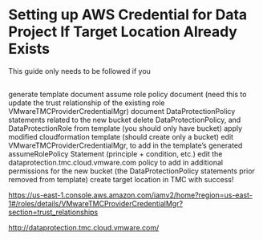 # Setting up AWS Credential for Data Project If Target Location Already Exists

This guide only needs to be followed if you 

## 

generate template
document assume role policy document (need this to update the trust relationship of the existing role VMwareTMCProviderCredentialMgr)
document DataProtectionPolicy statements related to the new bucket
delete DataProtectionPolicy, and DataProtectionRole from template (you should only have bucket)
apply modified cloudformation template (should create only a bucket)
edit VMwareTMCProviderCredentialMgr, to add in the template’s generated assumeRolePolicy Statement (principle + condition, etc.)
edit the dataprotection.tmc.cloud.vmware.com policy to add in additional permissions for the new bucket (the DataProtectionPolicy statements prior removed from template)
create target location in TMC with success!

https://us-east-1.console.aws.amazon.com/iamv2/home?region=us-east-1#/roles/details/VMwareTMCProviderCredentialMgr?section=trust_relationships 


http://dataprotection.tmc.cloud.vmware.com/